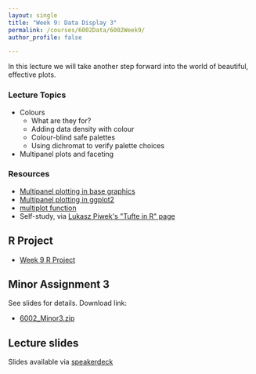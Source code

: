 ```yaml
---
layout: single
title: "Week 9: Data Display 3"
permalink: /courses/6002Data/6002Week9/
author_profile: false

---
```


In this lecture we will take another step forward into the world of beautiful, effective plots. 

### Lecture Topics

* Colours
	- What are they for?
	- Adding data density with colour
	- Colour-blind safe palettes
	- Using dichromat to verify palette choices
* Multipanel plots and faceting

### Resources

* [Multipanel plotting in base graphics](http://seananderson.ca/courses/11-multipanel/multipanel.pdf)
* [Multipanel plotting in ggplot2](http://seananderson.ca/ggplot2-FISH554/)
* [multiplot function](http://www.cookbook-r.com/Graphs/Multiple_graphs_on_one_page_(ggplot2))
* Self-study, via [Lukasz Piwek's "Tufte in R" page](http://motioninsocial.com/tufte/)


## R Project

* [Week 9 R Project](/assets/images/FISH6002_Week9.zip)

## Minor Assignment 3

See slides for details. Download link:

* [6002_Minor3.zip](/assets/images/6002_Minor3.zip)


## Lecture slides

<script async class="speakerdeck-embed" data-id="4c08045bd0cf4fa2aa3f8a651852d1f6" data-ratio="1.77777777777778" src="//speakerdeck.com/assets/embed.js"></script>

Slides available via [speakerdeck](https://speakerdeck.com/pandalusplatyceros/fish-6002-week-9-data-display-3)
